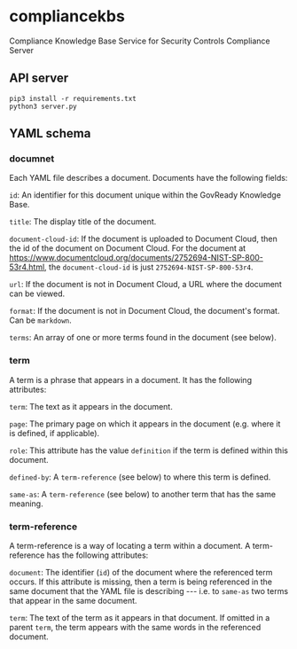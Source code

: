# compliancekbs
Compliance Knowledge Base Service for Security Controls Compliance Server

API server
----------

    pip3 install -r requirements.txt
    python3 server.py

YAML schema
-----------

### documnet

Each YAML file describes a document. Documents have the following fields:

`id`: An identifier for this document unique within the GovReady Knowledge Base.

`title`: The display title of the document.

`document-cloud-id`: If the document is uploaded to Document Cloud, then the id of the document on Document Cloud. For the document at https://www.documentcloud.org/documents/2752694-NIST-SP-800-53r4.html, the `document-cloud-id` is just `2752694-NIST-SP-800-53r4`.

`url`: If the document is not in Document Cloud, a URL where the document can be viewed.

`format`: If the document is not in Document Cloud, the document's format. Can be `markdown`.

`terms`: An array of one or more terms found in the document (see below).

### term

A term is a phrase that appears in a document. It has the following attributes:

`term`: The text as it appears in the document.

`page`: The primary page on which it appears in the document (e.g. where it is defined, if applicable).

`role`: This attribute has the value `definition` if the term is defined within this document.

`defined-by`: A `term-reference` (see below) to where this term is defined.

`same-as`: A `term-reference` (see below) to another term that has the same meaning.

### term-reference

A term-reference is a way of locating a term within a document. A term-reference has the following attributes:

`document`: The identifier (`id`) of the document where the referenced term occurs. If this attribute is missing, then a term is being referenced in the same document that the YAML file is describing --- i.e. to `same-as` two terms that appear in the same document.

`term`: The text of the term as it appears in that document. If omitted in a parent `term`, the term appears with the same words in the referenced document.
